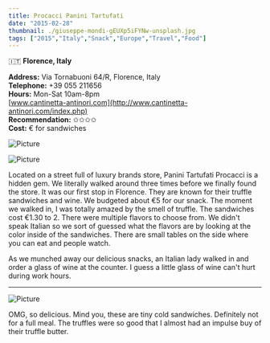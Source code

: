 ```yaml
---
title: Procacci Panini Tartufati
date: "2015-02-28"
thumbnail: ./giuseppe-mondi-gEUXp5iFYNw-unsplash.jpg
tags: ["2015","Italy","Snack","Europe","Travel","Food"]
---
```

🇮🇹 **Florence, Italy**

**Address:** Via Tornabuoni 64/R, Florence, Italy  
**Telephone:** +39 055 211656  
**Hours:** Mon-Sat 10am-8pm  
[www.cantinetta-antinori.com](http://www.cantinetta-antinori.com/index.php)  
**Recommendation:** ✩✩✩✩  
**Cost:** € for sandwiches

![Picture](https://hola-yolo.weebly.com/uploads/4/8/2/0/48209285/3468137_orig.jpg)

![Picture](https://hola-yolo.weebly.com/uploads/4/8/2/0/48209285/1645783.jpg?250)

Located on a street full of luxury brands store, Panini Tartufati Procacci is a hidden gem. We literally walked around three times before we finally found the store. It was our first stop in Florence. They are known for their truffle sandwiches and wine. We budgeted about €5 for our snack. The moment we walked in, I was totally amazed by the smell of truffle. The sandwiches cost €1.30 to 2. There were multiple flavors to choose from. We didn't speak Italian so we sort of guessed what the flavors are by looking at the color inside of the sandwiches. There are small tables on the side where you can eat and people watch.   
  
As we munched away our delicious snacks, an Italian lady walked in and order a glass of wine at the counter. I guess a little glass of wine can't hurt during work hours. 

***

![Picture](https://hola-yolo.weebly.com/uploads/4/8/2/0/48209285/5928195_orig.jpg)

OMG, so delicious. Mind you, these are tiny cold sandwiches. Definitely not for a full meal. The truffles were so good that I almost had an impulse buy of their truffle butter.